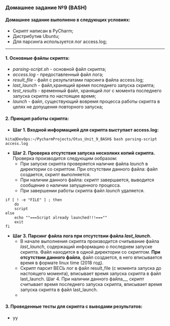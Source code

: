 ### Домашнее задание №9 (BASH)
#### Домашнее задание выполнено в следующих условиях:

- Скрипт написан в PyCharm;
- Дистрибутив Ubuntu;
- Для парсинга используется лог access.log;
____

#### 1. Основные файлы скрипта:

- _parsing-script.sh_ - основной файл скрипта;
- _access.log_ - предоставленный файл лога;
- _result_file_ - файл с результатами парсинга файла access.log;
- _last_launch_ - файл,хранящий время последнего запуска скрипта;
- _test_results_ - временный файл, хранящий лог с момента последнего запуска скрипта по настоящее время;
- _launch_ - файл, существующий вовремя процесса работы скрипта в целях не допущения повторного запуска;

#### 2. Принцип работы скрипта:

- __Шаг 1. Входной информацией для скрипта выступает access.log:__
```commandline
kita@DevOps:~/PycharmProjects/Otus_Unit_9_BASH$ bash parsing-script access.log 
```
- __Шаг 2. Проверка отсутствия запуска несколких копий скрипта.__ Проверка производится следующим ообразом:
  + При запуске скрипта проверяется наличие файла _launch_ в директории со скриптом. При отсутствии данного файла: файл создается, скрипт выполняется.
  + При наличии данного файла: скрипт завершается, выводится сообщение о наличии запущенного процесса.
  + При завершении работы скрипта файл _launch_ удаляется.
```commandline
if [ ! -e "FILE" ] ; then
    do
    script
else
    echo ""===Script already launched!!!===""
    exit
fi
```
- __Шаг 3. Парсинг файла лога при отсутствии файла _last_launch_.__
  + В начале выполнения скрипта производится считывание файла _last_launch_, содержащий информацию о последнем запуске скрипта.
Файл находится в одной директории со скриптом. __При отсутствии данного файла__, файл создается, в него вписывается время в формате linux time (2018 год).
  + Cкрипт парсит ВЕСЬ лог  в файл result_file (с момента запуска до настоящего момента), вписывает время запуска скрипта в файл last_launch.
Шаг 4. При наличии данного файла__, скрипт считывает время последнего запуска скрипта,  вписывает время запуска скрипта в файл last_launch.
  + 
#### 3. Проведенные тесты для скрипта с выводами результатов:

- уу
